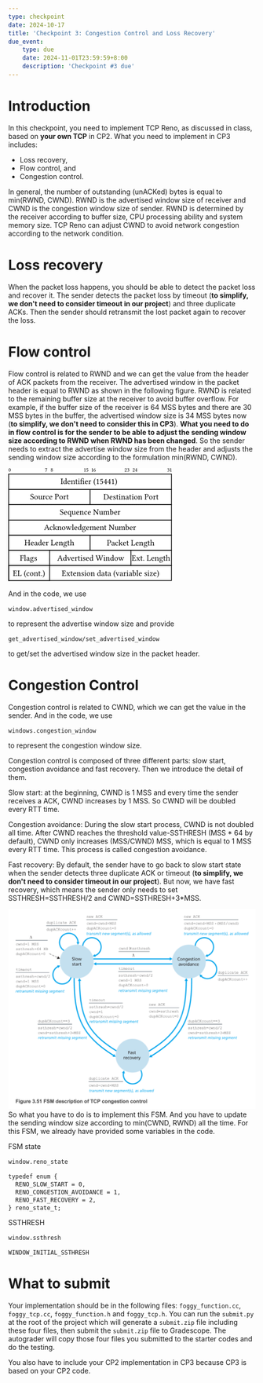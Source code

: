```yaml
---
type: checkpoint
date: 2024-10-17
title: 'Checkpoint 3: Congestion Control and Loss Recovery'
due_event: 
    type: due
    date: 2024-11-01T23:59:59+8:00
    description: 'Checkpoint #3 due'
---
```


# Introduction
In this checkpoint, you need to implement TCP Reno, as discussed in class, based on **your own TCP** in CP2. What you need to implement in CP3 includes:

* Loss recovery,
* Flow control, and
* Congestion control.

In general, the number of outstanding (unACKed) bytes is equal to min(RWND, CWND). RWND is the advertised window size of receiver and CWND is the congestion window size of sender. RWND is determined by the receiver according to buffer size, CPU processing ability and system memory size. TCP Reno can adjust CWND to avoid network congestion according to the network condition.

# Loss recovery
When the packet loss happens, you should be able to detect the packet loss and recover it. The sender detects the packet loss by timeout (**to simplify, we don't need to consider timeout in our project**) and three duplicate ACKs. Then the sender should retransmit the lost packet again to recover the loss.

# Flow control
Flow control is related to RWND and we can get the value from the header of ACK packets from the receiver. The advertised window in the packet header is equal to RWND as shown in the following figure. RWND is related to the remaining buffer size at the receiver to avoid buffer overflow. For example, if the buffer size of the receiver is 64 MSS bytes and there are 30 MSS bytes in the buffer, the advertised window size is 34 MSS bytes now (**to simplify, we don't need to consider this in CP3**). **What you need to do in flow control is for the sender to be able to adjust the sending window size according to RWND when RWND has been changed**. So the sender needs to extract the advertise window size from the header and adjusts the sending window size according to the formulation min(RWND, CWND).

![](../_images/cp3/cmu_tcp_header-1.png)

And in the code, we use
```
window.advertised_window
```
to represent the advertise window size and provide
```
get_advertised_window/set_advertised_window
```
to get/set the advertised window size in the packet header.
# Congestion Control
Congestion control is related to CWND, which we can get the value in the sender. And in the code, we use
```
windows.congestion_window
```
to represent the congestion window size.

Congestion control is composed of three different parts: slow start, congestion avoidance and fast recovery. Then we introduce the detail of them.

Slow start: at the beginning, CWND is 1 MSS and every time the sender receives a ACK, CWND increases by 1 MSS. So CWND will be doubled every RTT time.

Congestion avoidance: During the slow start process, CWND is not doubled all time. After CWND reaches the threshold value-SSTHRESH (MSS * 64 by default), CWND only increases (MSS/CWND) MSS, which is equal to 1 MSS every RTT time. This process is called congestion avoidance.

Fast recovery: By default, the sender have to go back to slow start state when the sender detects three duplicate ACK or timeout (**to simplify, we don't need to consider timeout in our project**). But now, we have fast recovery, which means the sender only needs to set SSTHRESH=SSTHRESH/2 and CWND=SSTHRESH+3*MSS.

![](../_images/cp3/state_diagram.png)
So what you have to do is to implement this FSM. And you have to update the sending window size according to min(CWND, RWND) all the time. For this FSM, we already have provided some variables in the code.

FSM state 
```
window.reno_state
```
```
typedef enum {
  RENO_SLOW_START = 0,
  RENO_CONGESTION_AVOIDANCE = 1,
  RENO_FAST_RECOVERY = 2,
} reno_state_t;
```

SSTHRESH
```
window.ssthresh
```
```
WINDOW_INITIAL_SSTHRESH
```

# What to submit
Your implementation should be in the following files: ```foggy_function.cc```, ```foggy_tcp.cc```, ```foggy_function.h``` and ```foggy_tcp.h```. You can run the `submit.py` at the root of the project which will generate a `submit.zip` file including these four files, then submit the `submit.zip` file to Gradescope. The autograder will copy those four files you submitted to the starter codes and do the testing.

You also have to include your CP2 implementation in CP3 because CP3 is based on your CP2 code.
